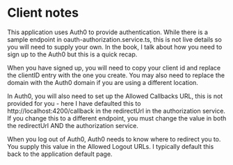 # Client notes

This application uses Auth0 to provide authentication. While there is a sample endpoint in oauth-authorization.service.ts, this is not live details so you will need to supply your own. In the book, I talk about how you need to sign up to the Auth0 but this is a quick recap.

When you have signed up, you will need to copy your client id and replace the clientID entry with the one you create. You may also need to replace the domain with the Auth0 domain if you are using a different location.

In Auth0, you will also need to set up the Allowed Callbacks URL, this is not provided for you - here I have defaulted this to http://localhost:4200/callback in the redirectUrl in the authorization service. If you change this to a different endpoint, you must change the value in both the redirectUrl AND the authorization service.

When you log out of Auth0, Auth0 needs to know where to redirect you to. You supply this value in the Allowed Logout URLs. I typically default this back to the application default page.